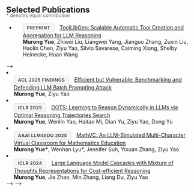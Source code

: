 <h2 id="publications" style="margin: 2px 0px -15px;">Selected Publications</h2>

<p style="margin: 10px 0px 5px; font-size: 0.9em; color: #666;">* denotes equal contribution</p>

<style>
.conf-badge {
  display: inline-block;
  padding: 3px 10px;
  margin-right: 10px;
  border-radius: 4px;
  font-size: 0.85em;
  font-weight: 600;
  letter-spacing: 0.5px;
  text-transform: uppercase;
  background-color: #f5f5f5;
  color: #333;
  border: 1px solid #ddd;
  box-shadow: 0 1px 2px rgba(0,0,0,0.05);
}

/* Preprint badge */
.conf-badge:contains("Preprint") {
  background-color: #e3f2fd;
  color: #1976d2;
  border: 1px solid #90caf9;
}

/* ICLR badge */
.conf-badge:contains("ICLR") {
  background-color: #f3e5f5;
  color: #7b1fa2;
  border: 1px solid #ce93d8;
}

/* AAAI badge */
.conf-badge:contains("AAAI") {
  background-color: #fff3e0;
  color: #e65100;
  border: 1px solid #ffb74d;
}

/* ICASSP badge */
.conf-badge:contains("ICASSP") {
  background-color: #e8f5e9;
  color: #2e7d32;
  border: 1px solid #81c784;
}

/* EMNLP badge */
.conf-badge:contains("EMNLP") {
  background-color: #fce4ec;
  color: #c2185b;
  border: 1px solid #f48fb1;
}
</style>

<div class="publications">
<ul class="bibliography">

<li>
<div class="pub-row">
  <div class="col-sm-12" style="position: relative;padding-right: 15px;padding-left: 20px;">
    <div class="title"><span class="conf-badge">Preprint</span> <a href="https://arxiv.org/abs/2510.07768">ToolLibGen: Scalable Automatic Tool Creation and Aggregation for LLM Reasoning</a></div>
    <div class="author"><strong>Murong Yue</strong>, Zhiwei Liu, Liangwei Yang, Jianguo Zhang, Zuxin Liu, Haolin Chen, Ziyu Yao, Silvio Savarese, Caiming Xiong, Shelby Heinecke, Huan Wang</div>
    <!-- <div class="links">
      <a href="https://arxiv.org/pdf/2503.15551" class="btn btn-sm z-depth-0" role="button" target="_blank" style="font-size:12px;">PDF</a>
    </div> -->
  </div>
</div>

</li>

<!-- <div class="pub-row">
  <div class="col-sm-12" style="position: relative;padding-right: 15px;padding-left: 20px;">
    <div class="title"><span class="conf-badge">Preprint</span> <a href="https://arxiv.org/pdf/2504.06460">Can LLMs Simulate Personas with Reversed Performance? A Benchmark for Counterfactual Instruction Following</a></div>
    <div class="author">Sai Adith Senthil Kumar, Hao Yan, Saipavan Perepa,<strong>Murong Yue</strong>, Ziyu Yao</div>
    <!-- <div class="links">
      <a href="https://arxiv.org/pdf/2503.15551" class="btn btn-sm z-depth-0" role="button" target="_blank" style="font-size:12px;">PDF</a>
    </div> -->
  </div>
</div> -->

<li>
<div class="pub-row">
  <div class="col-sm-12" style="position: relative;padding-right: 15px;padding-left: 20px;">
    <div class="title"><span class="conf-badge">ACL 2025 Findings</span> <a href="https://arxiv.org/pdf/2503.15551">Efficient but Vulnerable: Benchmarking and Defending LLM Batch Prompting Attack</a></div>
    <div class="author"><strong>Murong Yue</strong>, Ziyu Yao</div>
    <!-- <div class="links">
      <a href="https://arxiv.org/pdf/2503.15551" class="btn btn-sm z-depth-0" role="button" target="_blank" style="font-size:12px;">PDF</a>
    </div> -->
  </div>
</div>

</li>

<li>
<div class="pub-row">
  <div class="col-sm-12" style="position: relative;padding-right: 15px;padding-left: 20px;">
    <div class="title"><span class="conf-badge">ICLR 2025</span> <a href="https://arxiv.org/abs/2410.03864">DOTS: Learning to Reason Dynamically in LLMs via Optimal Reasoning Trajectories Search</a></div>
    <div class="author"><strong>Murong Yue</strong>, Wenlin Yao, Haitao Mi, Dian Yu, Ziyu Yao, Dong Yu</div>
    <!-- <div class="links">
      <a href="https://arxiv.org/abs/2410.03864" class="btn btn-sm z-depth-0" role="button" target="_blank" style="font-size:12px;">PDF</a>
      <a href="https://github.com/MurongYue/DOTS" class="btn btn-sm z-depth-0" role="button" target="_blank" style="font-size:12px;">Code</a>
    </div> -->
  </div>
</div>

</li>

<li>
<div class="pub-row">
  <div class="col-sm-12" style="position: relative;padding-right: 15px;padding-left: 20px;">
    <div class="title"><span class="conf-badge">AAAI LLM4EDU 2025</span> <a href="https://arxiv.org/pdf/2404.06711?">MathVC: An LLM-Simulated Multi-Character Virtual Classroom for Mathematics Education</a></div>
    <div class="author"><strong>Murong Yue*</strong>, Wenhan Lyu*, Jennifer Suh, Yixuan Zhang, Ziyu Yao</div>
    <!-- <div class="links">
      <a href="https://arxiv.org/pdf/2404.06711.pdf" class="btn btn-sm z-depth-0" role="button" target="_blank" style="font-size:12px;">PDF</a>
      <a href="https://github.com/MurongYue" class="btn btn-sm z-depth-0" role="button" target="_blank" style="font-size:12px;">Code</a>
    </div> -->
  </div>
</div>

</li>

<li>
<div class="pub-row">
  <div class="col-sm-12" style="position: relative;padding-right: 15px;padding-left: 20px;">
    <div class="title"><span class="conf-badge">ICLR 2024</span> <a href="https://arxiv.org/abs/2310.03094">Large Language Model Cascades with Mixture of Thoughts Representations for Cost-efficient Reasoning</a></div>
    <div class="author"><strong>Murong Yue</strong>, Jie Zhao, Min Zhang, Liang Du, Ziyu Yao</div>
    <!-- <div class="links">
      <a href="https://arxiv.org/pdf/2310.03094.pdf" class="btn btn-sm z-depth-0" role="button" target="_blank" style="font-size:12px;">PDF</a>
      <a href="https://github.com/MurongYue/LLM_MoT_cascade" class="btn btn-sm z-depth-0" role="button" target="_blank" style="font-size:12px;">Code</a>
    </div> -->
  </div>
</div>

</li>

<!-- <div class="pub-row">
  <div class="col-sm-12" style="position: relative;padding-right: 15px;padding-left: 20px;">
    <div class="title"><span class="conf-badge">ICASSP 2024</span> <a href="https://arxiv.org/pdf/2312.07763.pdf">Cam LLM Find The Green Circle? Investigation And Human-guided Tool Manipulation For Compositional Generalization</a></div>
    <div class="author">Min Zhang, Jianfeng He, Shuo Lei, <strong>Murong Yue</strong>, Linhan Wang, Chang-Tien Lu</div>
    <!-- <div class="links">
      <a href="https://arxiv.org/pdf/2312.07763.pdf" class="btn btn-sm z-depth-0" role="button" target="_blank" style="font-size:12px;">PDF</a>
    </div> -->
  </div>
</div> -->

<!-- <div class="pub-row">
  <div class="col-sm-12" style="position: relative;padding-right: 15px;padding-left: 20px;">
    <div class="title"><span class="conf-badge">EMNLP 2023</span> <a href="https://arxiv.org/abs/2308.04030">Gentopia: A Collaborative Platform for Tool-Augmented LLMs</a></div>
    <div class="author">Binfeng Xu, Xukun Liu, Hua Shen, Zeyu Han, Yuhan Li, <strong>Murong Yue</strong>, Zhiyuan Peng, Yuchen Liu, Ziyu Yao, Dongkuan Xu</div>
    <!-- <div class="links">
      <a href="https://arxiv.org/pdf/2308.04030.pdf" class="btn btn-sm z-depth-0" role="button" target="_blank" style="font-size:12px;">PDF</a>
      <a href="https://github.com/Gentopia-AI" class="btn btn-sm z-depth-0" role="button" target="_blank" style="font-size:12px;">Code</a>
      <a href="https://gentopia-ai.github.io/Gentopia-AI-Homepage/#" class="btn btn-sm z-depth-0" role="button" target="_blank" style="font-size:12px;">Project Page</a>
    </div> -->
  </div>
</div> -->
  
</ul>
</div>
